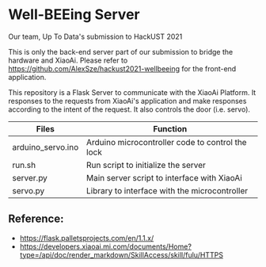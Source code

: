 # Well-BEEing Server

Our team, Up To Data's submission to HackUST 2021

This is only the back-end server part of our submission to bridge the hardware and XiaoAi. Please refer to https://github.com/AlexSze/hackust2021-wellbeeing for the front-end application.

This repository is a Flask Server to communicate with the XiaoAi Platform. It responses to the requests from XiaoAi's application and make responses according to the intent of the request. It also controls the door (i.e. servo).

| Files                  | Function                                         |
| ---------------------- | ------------------------------------------------ |
| arduino_servo.ino      | Arduino microcontroller code to control the lock |
| run.sh                 | Run script to initialize the server              |
| server.py              | Main server script to interface with XiaoAi      |
| servo.py               | Library to interface with the microcontroller    |

## Reference:
- https://flask.palletsprojects.com/en/1.1.x/
- https://developers.xiaoai.mi.com/documents/Home?type=/api/doc/render_markdown/SkillAccess/skill/fulu/HTTPS
